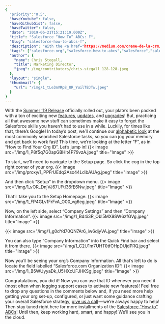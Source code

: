 ```yaml
---
{
  "priority":"0.5",
  "haveYoutube": false,
  "haveGithubGist": false,
  "haveTwitter": false,
  "date": "2019-06-21T15:21:19.000Z",
  "title": "Salesforce “How To” ABCs: F",
  "Slug": "salesforce-how-to-abcs-f",
  "description": "With the <a href="https://medium.com/creme-de-la-crm/summer-19-release-highlights-back-to-the-classics-7b9abe9e6cf9">Summer ’19 Release</a> officially rolled out, your plate’s been packed with a ton of exciting new <a href="https://medium.com/creme-de-la-crm/salesforce-summer-19-release-highlights-free-surveys-5e55e6c928be">features</a>, <a href="https://medium.com/creme-de-la-crm/salesforce-summer-19-release-highlights-branding-enhancements-a65062bfcd3d">updates</a>, and <a href="https://medium.com/creme-de-la-crm/salesforce-summer-19-release-highlights-enhanced-related-lists-72656e1d436a">upgrades</a>! But, practicing all that awesome new stuff can sometimes make it easy to forget the Salesforce skills you haven’t had to use in a while..",
  "tags": ["salesforce-org","salesforce-how-to-abcs","salesforce","salesforce-admin","how-to"],
  "author": {
    "name": Chris Stegall,
    "title": Marketing Director,
    "jpeg": /img/contributors/chris-stegall_128-128.jpeg
  },
  "layout": "single",
  "thumbnail": {
    "url": "/img/1_tLe3mVRp8_UR_YuilTBJTw.jpeg"
  }
}
---
```

With the [Summer ’19 Release](https://medium.com/creme-de-la-crm/summer-19-release-highlights-back-to-the-classics-7b9abe9e6cf9) officially rolled out, your plate’s been packed with a ton of exciting new [features](https://medium.com/creme-de-la-crm/salesforce-summer-19-release-highlights-free-surveys-5e55e6c928be), [updates](https://medium.com/creme-de-la-crm/salesforce-summer-19-release-highlights-branding-enhancements-a65062bfcd3d), and [upgrades](https://medium.com/creme-de-la-crm/salesforce-summer-19-release-highlights-enhanced-related-lists-72656e1d436a)! But, practicing all that awesome new stuff can sometimes make it easy to forget the Salesforce skills you haven’t had to use in a while.
Luckily, for times like that, there’s Google!
In today’s post, we’ll continue our [alphabetic look](https://medium.com/tag/salesforce-how-to-abcs/archive) at the most commonly searched Salesforce tasks, so you can jog your memory and get back to work fast! This time, we’re looking at the letter “F”, as in “How to Find Your Org ID”.
Let’s jump in!
{{< image src="/img/1_P8f5q7G0apGBHlt4P79vzA.jpeg" title="Image" >}}

To start, we’ll need to navigate to the Setup page. So click the cog in the top right corner of your org.
{{< image src="/img/proxy/1_PPFrUEdq2Asx44LdibAUAg.jpeg" title="Image" >}}

And then click “Setup” in the dropdown menu.
{{< image src="/img/1_vOR_DnjVJ67UFtI36fE6Nw.jpeg" title="Image" >}}

That’ll take you to the Setup Homepage.
{{< image src="/img/1_FP4GLv1FrFvA_O00_vg6eg.jpeg" title="Image" >}}

Now, on the left side, select “Company Settings” and then “Company Information”.
{{< image src="/img/1_Bd4i3R_Obl5MX9SW6zfGVg.jpeg" title="Image" >}}

{{< image src="/img/1_g0dYd70QN7Ar6_Iw6djyVA.jpeg" title="Image" >}}

You can also type “Company Information” into the Quick Find bar and select it from there.
{{< image src="/img/1_C2U1m7UHT0tfOHpDUjdPRQ.jpeg" title="Image" >}}

Now you’ll be seeing your org’s Company Information. All that’s left to do is locate the field labelled “Salesforce.com Organization ID”!
{{< image src="/img/1_B5WUyyaDk_U5HXcUFJHKSg.jpeg" title="Image" >}}

Congratulations, you did it! Now you can use that ID whenever you need it (most often when logging support cases to activate new features)!
Feel free to drop any questions in the comments below and, if you need more help getting your org set-up, configured, or just want some guidance crafting your overall Salesforce strategy, [give us a call](https://www.mkpartners.com/article/contact/contact) — we’re always happy to help!
Then stay tuned right here for more installments of the [Salesforce “How to” ABCs](https://medium.com/tag/salesforce-how-to-abcs/archive)! Until then, keep working hard, smart, and happy!
We’ll see you in the cloud.

